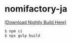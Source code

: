 # nomifactory-ja

[[Download Nightly Build Here](https://nightly.link/naari3/nomifactory-ja/workflows/nightly/main)]

```bash
$ npm ci
$ npx gulp build
```
